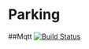 # Parking

##Mqtt
[![Build Status](https://dev.azure.com/trojan-projects/Parking/_apis/build/status/trojanmartin.Parking?branchName=mqtt-dev)](https://dev.azure.com/trojan-projects/Parking/_build/latest?definitionId=11&branchName=mqtt-dev)

